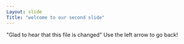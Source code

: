 ```yaml
---
Layout: slide
Title: "welcome to our second slide"
---
```

"Glad to hear that this file is changed"
Use the left arrow to go back!
